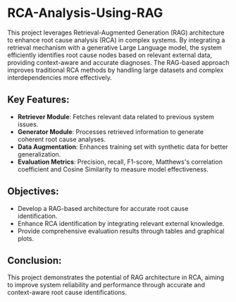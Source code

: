 # RCA-Analysis-Using-RAG

This project leverages Retrieval-Augmented Generation (RAG) architecture to enhance root cause analysis (RCA) in complex systems. By integrating a retrieval mechanism with a generative Large Language model, the system efficiently identifies root cause nodes based on relevant external data, providing context-aware and accurate diagnoses. The RAG-based approach improves traditional RCA methods by handling large datasets and complex interdependencies more effectively.

## Key Features:
* **Retriever Module**: Fetches relevant data related to previous system issues.
* **Generator Module**: Processes retrieved information to generate coherent root cause analyses.
* **Data Augmentation**: Enhances training set with synthetic data for better generalization.
* **Evaluation Metrics**: Precision, recall, F1-score, Matthews's correlation coefficient and Cosine Similarity to measure model effectiveness.
## Objectives:
* Develop a RAG-based architecture for accurate root cause identification.
* Enhance RCA identification by integrating relevant external knowledge.
* Provide comprehensive evaluation results through tables and graphical plots.
## Conclusion:
This project demonstrates the potential of RAG architecture in RCA, aiming to improve system reliability and performance through accurate and context-aware root cause identifications.
